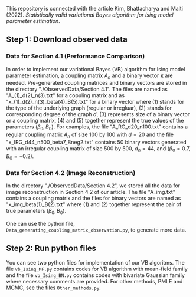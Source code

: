 This repository is connected with the article Kim, Bhattacharya and Maiti (2022). *Statistically valid variational Bayes algorithm for Ising model parameter estimation*. 



## Step 1: Download observed data
### Data for Section 4.1 (Performance Comparison)
In order to implement our variational Bayes (VB) algorithm for Ising model parameter estimation, a coupling matrix $A_n$ and a binary vector $\boldsymbol{x}$ are needed. Pre-generated coupling matrices and binary vectors are stored in the directory "./ObservedData/Section 4.1". The files are named as "A\_(1)\_d(2)\_n(3).txt" for a copuling matrix and as "x\_(1)\_d(2)\_n(3)\_beta(4)\_B(5).txt" for a binary vector where (1) stands for the type of the underlying graph (regular or irregluar), (2) stands for corresponding degree of the graph $d$, (3) represents size of a binary vector or a coupling matrix, (4) and (5) together represent the true values of the parameters $(\beta_0, B_0)$. For examples, the file "A\_RG\_d20\_n100.txt" contains a regular coupling matrix $A_n$ of size 100 by 100 with $d=20$ and the file "x\_IRG\_d44\_n500\_beta7\_Bneg2.txt" contains 50 binary vectors generated with an irregular coupling matrix of size 500 by 500, $d_n=44$, and $(\beta_0 = 0.7, B_0 = -0.2)$. 

### Data for Section 4.2 (Image Reconstruction)
In the directory "./ObservedData/Section 4.2", we stored all the data for image reconstruction in Section 4.2 of our article. The file "A\_img.txt" contains a coupling matrix and the files for binary vectors are named as "x\_img_beta(1)\_B(2).txt" where (1) and (2) together represent the pair of true parameters $(\beta_0, B_0)$.

One can use the python file, `Data_generating_coupling_matrix_observation.py`, to generate more data.


## Step 2: Run python files
You can see two python files for implementation of our VB algoritms. The file `vb_Ising_MF.py` contains codes for VB algorithm with mean-field family and the file `vb_Ising_BN.py` contains codes with bivariate Gaussian family where necessary comments are provided. For other methods, PMLE and MCMC, see the files `Other_methods.py`.
